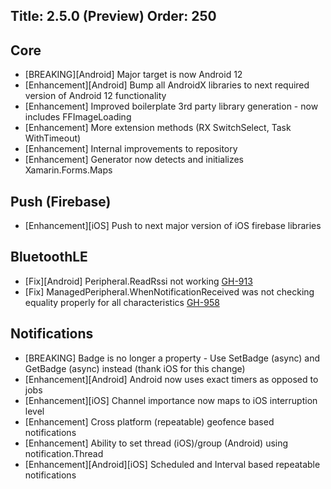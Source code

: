 Title: 2.5.0 (Preview)
Order: 250
---

## Core
* [BREAKING][Android] Major target is now Android 12
* [Enhancement][Android] Bump all AndroidX libraries to next required version of Android 12 functionality
* [Enhancement] Improved boilerplate 3rd party library generation - now includes FFImageLoading
* [Enhancement] More extension methods (RX SwitchSelect, Task WithTimeout)
* [Enhancement] Internal improvements to repository
* [Enhancement] Generator now detects and initializes Xamarin.Forms.Maps

## Push (Firebase)
* [Enhancement][iOS] Push to next major version of iOS firebase libraries

## BluetoothLE
* [Fix][Android] Peripheral.ReadRssi not working [GH-913](https://github.com/shinyorg/shiny/issues/913)
* [Fix] ManagedPeripheral.WhenNotificationReceived was not checking equality properly for all characteristics [GH-958](https://github.com/shinyorg/shiny/issues/958)

## Notifications
* [BREAKING] Badge is no longer a property - Use SetBadge (async) and GetBadge (async) instead (thank iOS for this change)
* [Enhancement][Android] Android now uses exact timers as opposed to jobs
* [Enhancement][iOS] Channel importance now maps to iOS interruption level
* [Enhancement] Cross platform (repeatable) geofence based notifications
* [Enhancement] Ability to set thread (iOS)/group (Android) using notification.Thread
* [Enhancement][Android][iOS] Scheduled and Interval based repeatable notifications
